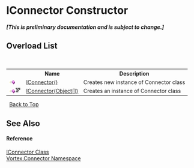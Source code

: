 # IConnector Constructor 
 _**\[This is preliminary documentation and is subject to change.\]**_


## Overload List
&nbsp;<table><tr><th></th><th>Name</th><th>Description</th></tr><tr><td>![Public method](media/pubmethod.gif "Public method")</td><td><a href="M_Vortex_Connector_IConnector__ctor.md">IConnector()</a></td><td>
Creates new instance of Connector class</td></tr><tr><td>![Public method](media/pubmethod.gif "Public method")![Code example](media/CodeExample.png "Code example")</td><td><a href="M_Vortex_Connector_IConnector__ctor_1.md">IConnector(Object[])</a></td><td>
Creates an instance of Connector class</td></tr></table>&nbsp;
<a href="#iconnector-constructor">Back to Top</a>

## See Also


#### Reference
<a href="T_Vortex_Connector_IConnector.md">IConnector Class</a><br /><a href="N_Vortex_Connector.md">Vortex.Connector Namespace</a><br />